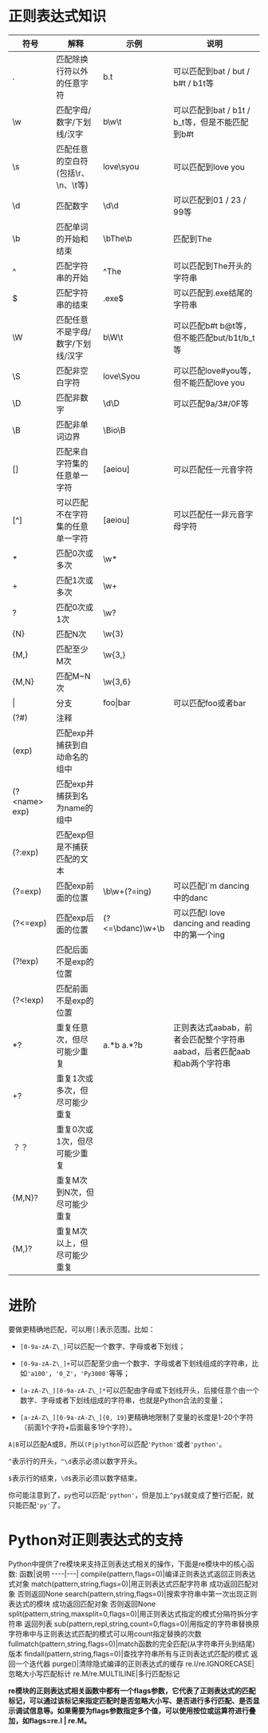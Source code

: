 # 正则表达式知识
符号|解释|示例|说明
----|---|----|---
.|匹配除换行符以外的任意字符|b.t|可以匹配到bat / but / b#t / b1t等
\w|匹配字母/数字/下划线/汉字|b\w\t|可以匹配到bat / b1t / b_t等，但是不能匹配到b#t
\s|匹配任意的空白符(包括\r、\n、\t等)|love\syou|可以匹配到love you
\d|匹配数字|\d\d|可以匹配到01 / 23 / 99等
\b|匹配单词的开始和结束|\bThe\b|匹配到The
^|匹配字符串的开始|^The|可以匹配到The开头的字符串
$|匹配字符串的结束|.exe$|可以匹配到.exe结尾的字符串
\W|匹配任意不是字母/数字/下划线/汉字|b\W\t|可以匹配b#t b@t等，但不能匹配but/b1t/b_t等
\S|匹配非空白字符|love\Syou|可以匹配love#you等，但不能匹配love you
\D|匹配非数字|\d\D|可以匹配9a/3#/0F等
\B|匹配非单词边界|\Bio\B|
[]|匹配来自字符集的任意单一字符| [aeiou]|可以匹配任一元音字符
[^]|可以匹配不在字符集的任意单一字符|[aeiou]|可以匹配任一非元音字母字符
 * |匹配0次或多次| \w*
+|匹配1次或多次|\w+
?|匹配0次或1次|\w?
{N}|匹配N次|\w{3}
{M,}|匹配至少M次|\w{3,}
{M,N}|匹配M~N次|\w{3,6}
\|   | 分支 | foo\|bar | 可以匹配foo或者bar   
(?#)|注释|
(exp)|匹配exp并捕获到自动命名的组中
(? \<name> exp)|匹配exp并捕获到名为name的组中
(?:exp)|匹配exp但是不捕获匹配的文本|
(?=exp)|匹配exp前面的位置|\b\w+(?=ing)|可以匹配I`m dancing中的danc
(?<=exp)|匹配exp后面的位置|(?<=\bdanc)\w+\b|可以匹配I love dancing and reading中的第一个ing
(?!exp)|匹配后面不是exp的位置
(?<!exp)|匹配前面不是exp的位置
\*?|重复任意次，但尽可能少重复| a.\*b a.\*?b|正则表达式aabab，前者会匹配整个字符串aabad，后者匹配aab和ab两个字符串
+?|重复1次或多次，但尽可能少重复
？？|重复0次或1次，但尽可能少重复
{M,N}?|重复M次到N次，但尽可能少重复
{M,}?|重复M次以上，但尽可能少重复

# 进阶
要做更精确地匹配，可以用`[]`表示范围，比如：

* `[0-9a-zA-Z\_]`可以匹配一个数字、字母或者下划线；

* `[0-9a-zA-Z\_]+`可以匹配至少由一个数字、字母或者下划线组成的字符串，比如`'a100'`，`'0_Z'`，`'Py3000'`等等；

* `[a-zA-Z\_][0-9a-zA-Z\_]*`可以匹配由字母或下划线开头，后接任意个由一个数字、字母或者下划线组成的字符串，也就是Python合法的变量；

* `[a-zA-Z\_][0-9a-zA-Z\_]{0, 19}`更精确地限制了变量的长度是1-20个字符（前面1个字符+后面最多19个字符）。

`A|B`可以匹配A或B，所以`(P|p)ython`可以匹配`'Python'`或者`'python'`。

`^`表示行的开头，`^\d`表示必须以数字开头。

`$`表示行的结束，`\d$`表示必须以数字结束。

你可能注意到了，`py`也可以匹配`'python'`，但是加上`^py$`就变成了整行匹配，就只能匹配`'py'`了。

# Python对正则表达式的支持
Python中提供了re模块来支持正则表达式相关的操作，下面是re模块中的核心函数:
函数|说明
----|---|
compile(pattern,flags=0)|编译正则表达式返回正则表达式对象
match(pattern,string,flags=0)|用正则表达式匹配字符串 成功返回匹配对象 否则返回None
search(pattern,string,flags=0)|搜索字符串中第一次出现正则表达式的模块 成功返回匹配对象 否则返回None
split(pattern,string,maxsplit=0,flags=0)|用正则表达式指定的模式分隔符拆分字符串 返回列表
sub(pattern,repl,string,count=0,flags=0)|用指定的字符串替换原字符串中与正则表达式匹配的模式可以用count指定替换的次数
fullmatch(pattern,string,flags=0)|match函数的完全匹配(从字符串开头到结尾)版本
findall(pattern,string,flags=0)|查找字符串所有与正则表达式匹配的模式 返回一个迭代器
purge()|清除隐式编译的正则表达式的缓存
re.I/re.IGNORECASE|忽略大小写匹配标计
re.M/re.MULTILINE|多行匹配标记

**re模块的正则表达式相关函数中都有一个flags参数，它代表了正则表达式的匹配标记，可以通过该标记来指定匹配时是否忽略大小写、是否进行多行匹配、是否显示调试信息等。如果需要为flags参数指定多个值，可以使用按位或运算符进行叠加，如flags=re.I | re.M。**